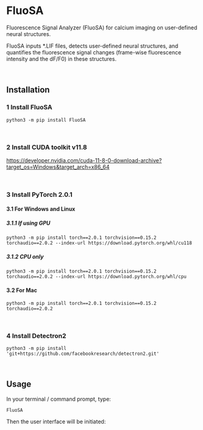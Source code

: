 # FluoSA
Fluorescence Signal Analyzer (FluoSA) for calcium imaging on user-defined neural structures.

FluoSA inputs *.LIF files, detects user-defined neural structures, and quantifies the fluorescence signal changes (frame-wise fluorescence intensity and the dF/F0) in these structures.

<p>&nbsp;</p>

## Installation
### 1 Install FluoSA
```
python3 -m pip install FluoSA
```

<p>&nbsp;</p>

### 2 Install CUDA toolkit v11.8
https://developer.nvidia.com/cuda-11-8-0-download-archive?target_os=Windows&target_arch=x86_64

<p>&nbsp;</p>

### 3 Install PyTorch 2.0.1
#### 3.1 For Windows and Linux
##### 3.1.1 If using GPU
```
python3 -m pip install torch==2.0.1 torchvision==0.15.2 torchaudio==2.0.2 --index-url https://download.pytorch.org/whl/cu118
```
##### 3.1.2 CPU only
```
python3 -m pip install torch==2.0.1 torchvision==0.15.2 torchaudio==2.0.2 --index-url https://download.pytorch.org/whl/cpu
```
#### 3.2 For Mac
```
python3 -m pip install torch==2.0.1 torchvision==0.15.2 torchaudio==2.0.2
```

<p>&nbsp;</p>

### 4 Install Detectron2
```
python3 -m pip install 'git+https://github.com/facebookresearch/detectron2.git'
```

<p>&nbsp;</p>

## Usage
In your terminal / command prompt, type:
```
FluoSA
```

Then the user interface will be initiated:

